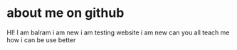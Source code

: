 # about me on  github

HI! I am balram i am new i am testing website i am new can you all teach me how i can be use better 